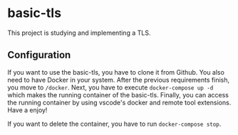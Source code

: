 # basic-tls
This project is studying and implementing a TLS.

## Configuration
If you want to use the basic-tls, you have to clone it from Github. You also need to have Docker in your system. After the previous requirements finish, you move to `/docker`. Next, you have to execute `docker-compose up -d` which makes the running container of the basic-tls. Finally, you can access the running container by using vscode's docker and remote tool extensions. Have a enjoy!

If you want to delete the container, you have to run `docker-compose stop`.
